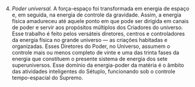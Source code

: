 ﻿4. *Poder universal.* A força-espaço foi transformada em energia de espaço e, em seguida, na energia de controle da gravidade. Assim, a energia física amadureceu até aquele ponto em que pode ser dirigida em canais de poder e servir aos propósitos múltiplos dos Criadores do universo. Esse trabalho é feito pelos versáteis diretores, centros e controladores da energia física no grande universo — as criações habitadas e organizadas. Esses Diretores do Poder, no Universo, assumem o controle mais ou menos completo de vinte e uma das trinta fases da energia que constituem o presente sistema de energia dos sete superuniversos. Esse domínio da energia-poder da matéria é o âmbito das atividades inteligentes do Sétuplo, funcionando sob o controle tempo-espacial do Supremo.